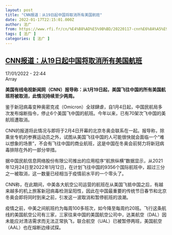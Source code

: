```yaml
---
layout: post
title: "CNN报道：从19日起中国将取消所有美国航班"
date: 2022-01-17T22:15:01.000Z
author: 法广
from: https://www.rfi.fr/cn/%E4%B8%AD%E5%9B%BD/20220117-cnn%E6%8A%A5%E9%81%93-%E4%BB%8E19%E6%97%A5%E8%B5%B7%E4%B8%AD%E5%9B%BD%E5%B0%86%E5%8F%96%E6%B6%88%E6%89%80%E6%9C%89%E7%BE%8E%E5%9B%BD%E8%88%AA%E7%8F%AD
tags: [ 法广 ]
categories: [ 法广 ]
---
```

<!--1642457701000-->
[CNN报道：从19日起中国将取消所有美国航班](https://www.rfi.fr/cn/%E4%B8%AD%E5%9B%BD/20220117-cnn%E6%8A%A5%E9%81%93-%E4%BB%8E19%E6%97%A5%E8%B5%B7%E4%B8%AD%E5%9B%BD%E5%B0%86%E5%8F%96%E6%B6%88%E6%89%80%E6%9C%89%E7%BE%8E%E5%9B%BD%E8%88%AA%E7%8F%AD)
------

<div>
<div>17/01/2022 - 22:44</div>Array<p><strong>                    美国有线电视新闻网（CNN）报导称：从1月19日起，美国飞往中国的所有美国航班将被取消，此情况持续至少两周。                </strong></p><div >                    <p>鉴于新冠病毒变种奥密克戎（Omicron）全球肆虐，自1月4日起，中国民航局多次发布熔断指令，停止6个美国飞中国的航班。今年以来，已有70架次飞中国的美航班遭取消。</p><p>CNN的报道将此情况与即将于2月4日开幕的北京冬奥会联系在一起。报导称，除乘坐专机的参赛运动员之外，试图从美国飞往中国的人可能很快就会面临一个“难以想象的场景”，不会有飞往中国的商业航班，这是中国在冬奥会前努力将新冠病毒排除在外的一部分举措。</p><p>据中国民航信息网络股份有限公司推出的应用程序“航旅纵横”数据显示，从2021年12月24日至2022年1月12日，在计划飞往中国的9356个国际航班中，超过三分之一被取消，这一数量已经相当于疫情前水平的一个零头了。</p><p>CNN称，在此期间，中美各大航空公司运营的航班在从美国飞抵中国之后，有越来越多的机上旅客新冠病毒检测呈阳性，因此在中国最重要的传统节日春节和北京冬奥会即将同时到来之前，引发这一波取消和暂停航班的浪潮。</p><p>疫情之前，中美之间航班约为每周100多班次，如今降至每周约20班。飞行这条航线的美国航空公司有三家，三家往来中国的美国航空公司中，达美航空（DAL）因未能应对清洁需求而无法正常执飞，联合航空（UAL）已被暂停两班，美国航空（AAL）也在熔断边缘试探。</p>                                            <div data-selfpromo-newsletter>    </div>    <div data-selfpromo-app>    </div>                </div>
</div>
